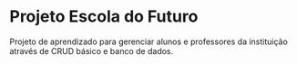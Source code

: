 # Projeto Escola do Futuro

Projeto de aprendizado para gerenciar alunos e professores da instituição através de CRUD básico e banco de dados.
